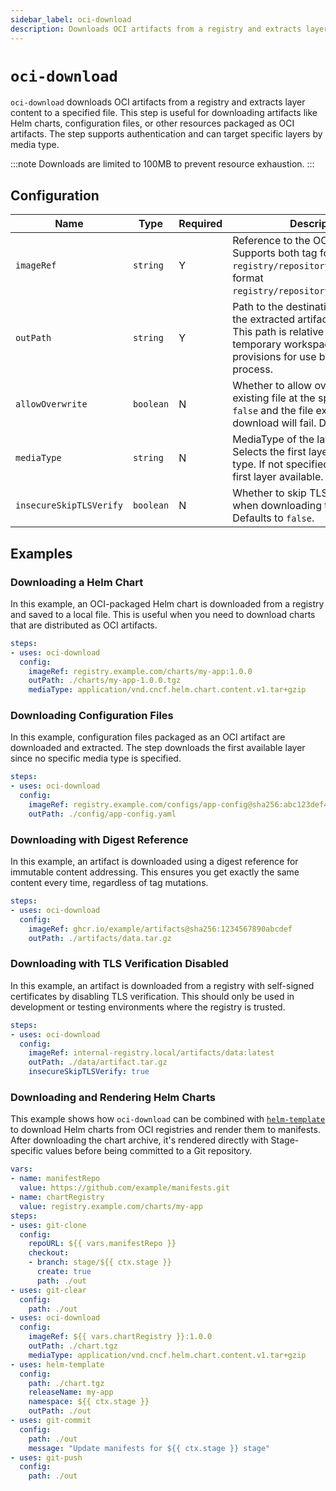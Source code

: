 ```yaml
---
sidebar_label: oci-download
description: Downloads OCI artifacts from a registry and extracts layer content to a specified file.
---
```


# `oci-download`

`oci-download` downloads OCI artifacts from a registry and extracts layer
content to a specified file. This step is useful for downloading artifacts like
Helm charts, configuration files, or other resources packaged as OCI artifacts.
The step supports authentication and can target specific layers by media type.

:::note
Downloads are limited to 100MB to prevent resource exhaustion.
:::

## Configuration

| Name | Type | Required | Description |
|------|------|----------|-------------|
| `imageRef` | `string` | Y | Reference to the OCI artifact to pull. Supports both tag format `registry/repository:tag` and digest format `registry/repository@sha256:digest`. |
| `outPath` | `string` | Y | Path to the destination file where the extracted artifact will be saved. This path is relative to the temporary workspace that Kargo provisions for use by the promotion process. |
| `allowOverwrite` | `boolean` | N | Whether to allow overwriting an existing file at the specified path. If `false` and the file exists, the download will fail. Defaults to `false`. |
| `mediaType` | `string` | N | MediaType of the layer to pull. Selects the first layer matching this type. If not specified, selects the first layer available. |
| `insecureSkipTLSVerify` | `boolean` | N | Whether to skip TLS verification when downloading the artifact. Defaults to `false`. |

## Examples

### Downloading a Helm Chart

In this example, an OCI-packaged Helm chart is downloaded from a registry and
saved to a local file. This is useful when you need to download charts that are
distributed as OCI artifacts.

```yaml
steps:
- uses: oci-download
  config:
    imageRef: registry.example.com/charts/my-app:1.0.0
    outPath: ./charts/my-app-1.0.0.tgz
    mediaType: application/vnd.cncf.helm.chart.content.v1.tar+gzip
```

### Downloading Configuration Files

In this example, configuration files packaged as an OCI artifact are downloaded
and extracted. The step downloads the first available layer since no specific
media type is specified.

```yaml
steps:
- uses: oci-download
  config:
    imageRef: registry.example.com/configs/app-config@sha256:abc123def456789
    outPath: ./config/app-config.yaml
```

### Downloading with Digest Reference

In this example, an artifact is downloaded using a digest reference for
immutable content addressing. This ensures you get exactly the same content
every time, regardless of tag mutations.

```yaml
steps:
- uses: oci-download
  config:
    imageRef: ghcr.io/example/artifacts@sha256:1234567890abcdef
    outPath: ./artifacts/data.tar.gz
```

### Downloading with TLS Verification Disabled

In this example, an artifact is downloaded from a registry with self-signed
certificates by disabling TLS verification. This should only be used in
development or testing environments where the registry is trusted.

```yaml
steps:
- uses: oci-download
  config:
    imageRef: internal-registry.local/artifacts/data:latest
    outPath: ./data/artifact.tar.gz
    insecureSkipTLSVerify: true
```

### Downloading and Rendering Helm Charts

This example shows how `oci-download` can be combined with
[`helm-template`](helm-template.md) to download Helm charts from OCI registries
and render them to manifests. After downloading the chart archive, it's rendered
directly with Stage-specific values before being committed to a Git repository.

```yaml
vars:
- name: manifestRepo
  value: https://github.com/example/manifests.git
- name: chartRegistry
  value: registry.example.com/charts/my-app
steps:
- uses: git-clone
  config:
    repoURL: ${{ vars.manifestRepo }}
    checkout:
    - branch: stage/${{ ctx.stage }}
      create: true
      path: ./out
- uses: git-clear
  config:
    path: ./out
- uses: oci-download
  config:
    imageRef: ${{ vars.chartRegistry }}:1.0.0
    outPath: ./chart.tgz
    mediaType: application/vnd.cncf.helm.chart.content.v1.tar+gzip
- uses: helm-template
  config:
    path: ./chart.tgz
    releaseName: my-app
    namespace: ${{ ctx.stage }}
    outPath: ./out
- uses: git-commit
  config:
    path: ./out
    message: "Update manifests for ${{ ctx.stage }} stage"
- uses: git-push
  config:
    path: ./out
```

